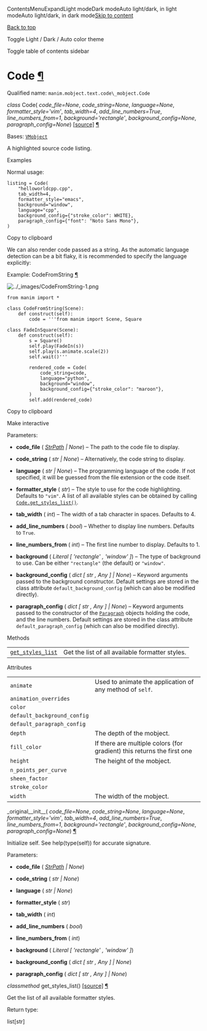 ContentsMenuExpandLight modeDark modeAuto light/dark, in light modeAuto light/dark, in dark mode[Skip to content](https://docs.manim.community/en/stable/reference/manim.mobject.text.code_mobject.Code.html#furo-main-content)

[Back to top](https://docs.manim.community/en/stable/reference/manim.mobject.text.code_mobject.Code.html#)

Toggle Light / Dark / Auto color theme

Toggle table of contents sidebar

# Code [¶](https://docs.manim.community/en/stable/reference/manim.mobject.text.code_mobject.Code.html\#code "Link to this heading")

Qualified name: `manim.mobject.text.code\_mobject.Code`

_class_ Code( _code\_file=None_, _code\_string=None_, _language=None_, _formatter\_style='vim'_, _tab\_width=4_, _add\_line\_numbers=True_, _line\_numbers\_from=1_, _background='rectangle'_, _background\_config=None_, _paragraph\_config=None_) [\[source\]](https://docs.manim.community/en/stable/_modules/manim/mobject/text/code_mobject.html#Code) [¶](https://docs.manim.community/en/stable/reference/manim.mobject.text.code_mobject.Code.html#manim.mobject.text.code_mobject.Code "Link to this definition")

Bases: [`VMobject`](https://docs.manim.community/en/stable/reference/manim.mobject.types.vectorized_mobject.VMobject.html#manim.mobject.types.vectorized_mobject.VMobject "manim.mobject.types.vectorized_mobject.VMobject")

A highlighted source code listing.

Examples

Normal usage:

```
listing = Code(
    "helloworldcpp.cpp",
    tab_width=4,
    formatter_style="emacs",
    background="window",
    language="cpp",
    background_config={"stroke_color": WHITE},
    paragraph_config={"font": "Noto Sans Mono"},
)

```

Copy to clipboard

We can also render code passed as a string. As the automatic language
detection can be a bit flaky, it is recommended to specify the language
explicitly:

Example: CodeFromString [¶](https://docs.manim.community/en/stable/reference/manim.mobject.text.code_mobject.Code.html#codefromstring)

![../_images/CodeFromString-1.png](https://docs.manim.community/en/stable/_images/CodeFromString-1.png)

```
from manim import *

class CodeFromString(Scene):
    def construct(self):
        code = '''from manim import Scene, Square

class FadeInSquare(Scene):
    def construct(self):
        s = Square()
        self.play(FadeIn(s))
        self.play(s.animate.scale(2))
        self.wait()'''

        rendered_code = Code(
            code_string=code,
            language="python",
            background="window",
            background_config={"stroke_color": "maroon"},
        )
        self.add(rendered_code)

```

Copy to clipboard

Make interactive

Parameters:

- **code\_file** ( [_StrPath_](https://docs.manim.community/en/stable/reference/manim.typing.html#manim.typing.StrPath "manim.typing.StrPath") _\|_ _None_) – The path to the code file to display.

- **code\_string** ( _str_ _\|_ _None_) – Alternatively, the code string to display.

- **language** ( _str_ _\|_ _None_) – The programming language of the code. If not specified, it will be
guessed from the file extension or the code itself.

- **formatter\_style** ( _str_) – The style to use for the code highlighting. Defaults to `"vim"`.
A list of all available styles can be obtained by calling
[`Code.get_styles_list()`](https://docs.manim.community/en/stable/reference/manim.mobject.text.code_mobject.Code.html#manim.mobject.text.code_mobject.Code.get_styles_list "manim.mobject.text.code_mobject.Code.get_styles_list").

- **tab\_width** ( _int_) – The width of a tab character in spaces. Defaults to 4.

- **add\_line\_numbers** ( _bool_) – Whether to display line numbers. Defaults to `True`.

- **line\_numbers\_from** ( _int_) – The first line number to display. Defaults to 1.

- **background** ( _Literal_ _\[_ _'rectangle'_ _,_ _'window'_ _\]_) – The type of background to use. Can be either `"rectangle"` (the
default) or `"window"`.

- **background\_config** ( _dict_ _\[_ _str_ _,_ _Any_ _\]_ _\|_ _None_) – Keyword arguments passed to the background constructor. Default
settings are stored in the class attribute
`default_background_config` (which can also be modified
directly).

- **paragraph\_config** ( _dict_ _\[_ _str_ _,_ _Any_ _\]_ _\|_ _None_) – Keyword arguments passed to the constructor of the
[`Paragraph`](https://docs.manim.community/en/stable/reference/manim.mobject.text.text_mobject.Paragraph.html#manim.mobject.text.text_mobject.Paragraph "manim.mobject.text.text_mobject.Paragraph") objects holding the code, and the line
numbers. Default settings are stored in the class attribute
`default_paragraph_config` (which can also be modified
directly).


Methods

|     |     |
| --- | --- |
| [`get_styles_list`](https://docs.manim.community/en/stable/reference/manim.mobject.text.code_mobject.Code.html#manim.mobject.text.code_mobject.Code.get_styles_list "manim.mobject.text.code_mobject.Code.get_styles_list") | Get the list of all available formatter styles. |

Attributes

|     |     |
| --- | --- |
| `animate` | Used to animate the application of any method of `self`. |
| `animation_overrides` |  |
| `color` |  |
| `default_background_config` |  |
| `default_paragraph_config` |  |
| `depth` | The depth of the mobject. |
| `fill_color` | If there are multiple colors (for gradient) this returns the first one |
| `height` | The height of the mobject. |
| `n_points_per_curve` |  |
| `sheen_factor` |  |
| `stroke_color` |  |
| `width` | The width of the mobject. |

\_original\_\_init\_\_( _code\_file=None_, _code\_string=None_, _language=None_, _formatter\_style='vim'_, _tab\_width=4_, _add\_line\_numbers=True_, _line\_numbers\_from=1_, _background='rectangle'_, _background\_config=None_, _paragraph\_config=None_) [¶](https://docs.manim.community/en/stable/reference/manim.mobject.text.code_mobject.Code.html#manim.mobject.text.code_mobject.Code._original__init__ "Link to this definition")

Initialize self. See help(type(self)) for accurate signature.

Parameters:

- **code\_file** ( [_StrPath_](https://docs.manim.community/en/stable/reference/manim.typing.html#manim.typing.StrPath "manim.typing.StrPath") _\|_ _None_)

- **code\_string** ( _str_ _\|_ _None_)

- **language** ( _str_ _\|_ _None_)

- **formatter\_style** ( _str_)

- **tab\_width** ( _int_)

- **add\_line\_numbers** ( _bool_)

- **line\_numbers\_from** ( _int_)

- **background** ( _Literal_ _\[_ _'rectangle'_ _,_ _'window'_ _\]_)

- **background\_config** ( _dict_ _\[_ _str_ _,_ _Any_ _\]_ _\|_ _None_)

- **paragraph\_config** ( _dict_ _\[_ _str_ _,_ _Any_ _\]_ _\|_ _None_)


_classmethod_ get\_styles\_list() [\[source\]](https://docs.manim.community/en/stable/_modules/manim/mobject/text/code_mobject.html#Code.get_styles_list) [¶](https://docs.manim.community/en/stable/reference/manim.mobject.text.code_mobject.Code.html#manim.mobject.text.code_mobject.Code.get_styles_list "Link to this definition")

Get the list of all available formatter styles.

Return type:

list\[str\]